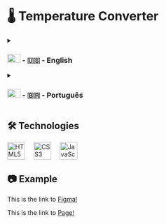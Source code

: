 # 🌡 Temperature Converter
<details>
<summary>
<h3><img alt="US Flag" width="30px" height="20px" src="https://upload.wikimedia.org/wikipedia/en/thumb/a/a4/Flag_of_the_United_States.svg/125px-Flag_of_the_United_States.svg.png"> - 🇺🇸 - English</h3>
</summary>
This is my first project where I create the code myself, I know its simple, but everyone need to start with something basic. I've done some projects watching videos, but this is like copy and paste, and I don't think I learn much by doing that. So in this one I do tests and more tests, to reach a result, this is probably not the best code, but works!
</details>

<details>
<summary>
<h3><img alt="Bandeira do Brasil" width="30px" height="20px" src="https://upload.wikimedia.org/wikipedia/en/thumb/0/05/Flag_of_Brazil.svg/243px-Flag_of_Brazil.svg.png"> - 🇧🇷 - Português</h3>
</summary>
Esse é o meu primeiro projeto onde crio meu próprio código, eu sei que é algo simples, porem todos iniciamos com algo básico. Eu já fiz alguns projetos assistindo a vídeos, porem isso é apenas copiar e colar, e acho que não aprendo muito fazendo assim. Então nesse projeto eu fiz testes e mais testes, para chegar a um resultado, esse provavelmente não é o melhor código, porem funciona!
</details>

## 🛠 Technologies

<div style="display: flex;">
  <img align="center" alt="HTML5" width="40px" style="padding-right:20px;" src="https://cdn.jsdelivr.net/gh/devicons/devicon/icons/html5/html5-original.svg" />
  <img align="center" alt="CSS3" width="40px" style="padding-right:20px;" src="https://cdn.jsdelivr.net/gh/devicons/devicon/icons/css3/css3-original.svg" />
  <img align="center" alt="JavaScript" width="40px" style="padding-right:20px;" src="https://cdn.jsdelivr.net/gh/devicons/devicon/icons/javascript/javascript-original.svg" />
</div>

## 📷 Example
This is the link to 
<a target="_blank" href="https://www.figma.com/file/llSgncCm58ICdMRXqKESCN/TemperatureConverter?node-id=0%3A1&t=XvQ7xG8tP0uQjwM2-1">
  Figma!
</a>

This is the link to
<a target="_blank" href="https://joaovittorventurini.github.io/temperatureConverter/">
  Page!
</a>
